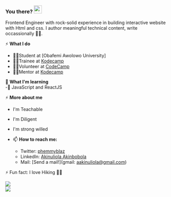 ### You there? <img src="https://raw.githubusercontent.com/MartinHeinz/MartinHeinz/master/wave.gif" width="25px">
Frontend Engineer with rock-solid experience in building interactive website with Html and css. I author meaningful technical content, write occassionally ✍🏽.

  
⚡ **What I do** 
  - 👩‍🎓Student at [Obafemi Awolowo University]
  - 👨‍💻Trainee at [Kodecamp](https://kodehauz.com)
  - 🧍‍♂️Volunteer at [CodeCamp](https://codeclannigeria.dev)
  - 🧍‍♂️Mentor at [Kodecamp](https://kodehauz.com)
  
🌱 **What I'm learning**  
   -🏫 JavaScript and ReactJS
   
   ⚡ **More about me** 
  - I'm Teachable
  - I'm Diligent 
  - I'm strong willed 

 
- 📫 **How to reach me:** 
	- Twitter: [phemmyblaz](https://twitter.com/phemmyblaz) 
	- LinkedIn: [Akinuliola Akinbobola](https://www.linkedin.com/in/akinulilalaakinbobolaoluwafemi/)
	- Mail: [Send a mail!](gmail: aakinuliola@gmail.com)
    


 ⚡ Fun fact: I love Hiking 🧗‍♂️
    
    
<div>
  <a href="/" align="left">
    <img src="https://github-readme-stats.vercel.app/api/top-langs/?username=phemmyblaze&text_color=586069&layout=compact&hide_border=true&bg_color=fff&title_color=0366d6&count_private=true&include_all_commits=true" />
  </a>
</div>	
<div>
  <a href="/" align="right">
    <img src="https://github-readme-stats.vercel.app/api?username=phemmyblaze&count_private=true&show_icons=true&icon_color=222&title_color=0366d6&text_color=586069&bg_color=fff&hide=issues&hide_border=true&include_all_commits=true" />
  </a>
</div>



